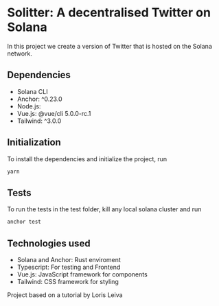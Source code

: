 # Solitter: A decentralised Twitter on Solana

In this project we create a version of Twitter that is hosted on the Solana network.

## Dependencies

- Solana CLI
- Anchor: ^0.23.0
- Node.js:
- Vue.js: @vue/cli 5.0.0-rc.1
- Tailwind: ^3.0.0

## Initialization

To install the dependencies and initialize the project, run

```bash
yarn
```

## Tests

To run the tests in the test folder, kill any local solana cluster and run

```bash
anchor test
```

## Technologies used

- Solana and Anchor: Rust enviroment
- Typescript: For testing and Frontend
- Vue.js: JavaScript framework for components
- Tailwind: CSS framework for styling

Project based on a tutorial by Loris Leiva
